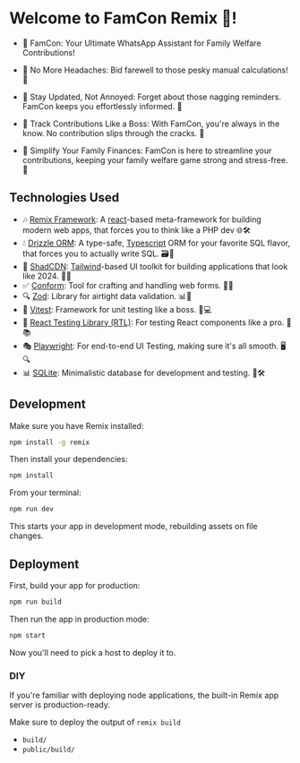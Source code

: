 # Welcome to FamCon Remix 📀!

-   🌟 FamCon: Your Ultimate WhatsApp Assistant for Family Welfare Contributions!

-   🚀 No More Headaches: Bid farewell to those pesky manual calculations! 🧮

-   🔔 Stay Updated, Not Annoyed: Forget about those nagging reminders. FamCon keeps you effortlessly informed. 📲

-   💸 Track Contributions Like a Boss: With FamCon, you're always in the know. No contribution slips through the cracks. 💪

-   🎉 Simplify Your Family Finances: FamCon is here to streamline your contributions, keeping your family welfare game strong and stress-free. 🌈

## Technologies Used

-   🎶 [Remix Framework](https://remix.run): A [react](https://react.dev/)-based meta-framework for building modern web apps, that forces you to think like a PHP dev 🌐🛠️
-   💧 [Drizzle ORM](https://orm.drizzle.team/): A type-safe, [Typescript](https://www.typescriptlang.org/) ORM for your favorite SQL flavor, that forces you to actually write SQL. 🗃️🔗
-   🌊 [ShadCDN](https://ui.shadcn.com/): [Tailwind](https://www.typescriptlang.org/)-based UI toolkit for building applications that look like 2024. 🎨🔧
-   ✅ [Conform](https://conform.guide/integration/remix): Tool for crafting and handling web forms. 📝🌐
-   🔍 [Zod](https://zod.dev/): Library for airtight data validation. 📊👀
-   🏃 [Vitest](https://vitest.dev/): Framework for unit testing like a boss. 🧪💻
-   🧩 [React Testing Library (RTL)](https://testing-library.com/docs/react-testing-library/intro): For testing React components like a pro. 🚀📚
-   🎭 [Playwright](https://playwright.dev/): For end-to-end UI Testing, making sure it's all smooth. 🖥️🔍
-   📊 [SQLite](https://www.sqlite.org/): Minimalistic database for development and testing. 💾🛠️

## Development

Make sure you have Remix installed:

```sh
npm install -g remix
```

Then install your dependencies:

```sh
npm install
```

From your terminal:

```sh
npm run dev
```

This starts your app in development mode, rebuilding assets on file changes.

## Deployment

First, build your app for production:

```sh
npm run build
```

Then run the app in production mode:

```sh
npm start
```

Now you'll need to pick a host to deploy it to.

### DIY

If you're familiar with deploying node applications, the built-in Remix app server is production-ready.

Make sure to deploy the output of `remix build`

-   `build/`
-   `public/build/`
